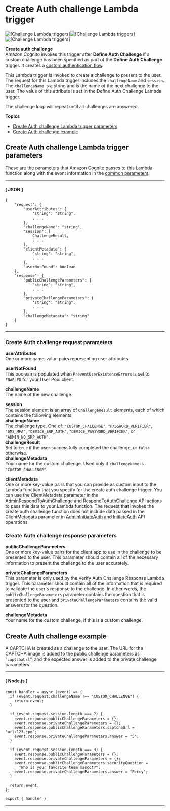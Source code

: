 # Create Auth challenge Lambda trigger<a name="user-pool-lambda-create-auth-challenge"></a>

![\[Challenge Lambda triggers\]](http://docs.aws.amazon.com/cognito/latest/developerguide/)![\[Challenge Lambda triggers\]](http://docs.aws.amazon.com/cognito/latest/developerguide/)![\[Challenge Lambda triggers\]](http://docs.aws.amazon.com/cognito/latest/developerguide/)

**Create auth challenge**  
Amazon Cognito invokes this trigger after **Define Auth Challenge** if a custom challenge has been specified as part of the **Define Auth Challenge** trigger\. It creates a [custom authentication flow](https://docs.aws.amazon.com/cognito/latest/developerguide/amazon-cognito-user-pools-authentication-flow.html#amazon-cognito-user-pools-custom-authentication-flow)\.

This Lambda trigger is invoked to create a challenge to present to the user\. The request for this Lambda trigger includes the `challengeName` and `session`\. The `challengeName` is a string and is the name of the next challenge to the user\. The value of this attribute is set in the Define Auth Challenge Lambda trigger\.

The challenge loop will repeat until all challenges are answered\.

**Topics**
+ [Create Auth challenge Lambda trigger parameters](#cognito-user-pools-lambda-trigger-syntax-create-auth-challenge)
+ [Create Auth challenge example](#aws-lambda-triggers-create-auth-challenge-example)

## Create Auth challenge Lambda trigger parameters<a name="cognito-user-pools-lambda-trigger-syntax-create-auth-challenge"></a>

These are the parameters that Amazon Cognito passes to this Lambda function along with the event information in the [common parameters](https://docs.aws.amazon.com/cognito/latest/developerguide/cognito-user-identity-pools-working-with-aws-lambda-triggers.html#cognito-user-pools-lambda-trigger-syntax-shared)\.

------
#### [ JSON ]

```
{
    "request": {
        "userAttributes": {
            "string": "string",
            . . .
        },
        "challengeName": "string",
        "session": [
            ChallengeResult,
            . . .
        ],
        "clientMetadata": {
            "string": "string",
            . . .
        },
        "userNotFound": boolean
    },
    "response": {
        "publicChallengeParameters": {
            "string": "string",
            . . .
        },
        "privateChallengeParameters": {
            "string": "string",
            . . .
        },
        "challengeMetadata": "string"
    }
}
```

------

### Create Auth challenge request parameters<a name="cognito-user-pools-lambda-trigger-syntax-create-auth-challenge-request"></a>

**userAttributes**  
One or more name\-value pairs representing user attributes\.

**userNotFound**  
This boolean is populated when `PreventUserExistenceErrors` is set to `ENABLED` for your User Pool client\.

**challengeName**  
The name of the new challenge\.

**session**  
The session element is an array of `ChallengeResult` elements, each of which contains the following elements:    
**challengeName**  
The challenge type\. One of: `"CUSTOM_CHALLENGE"`, `"PASSWORD_VERIFIER"`, `"SMS_MFA"`, `"DEVICE_SRP_AUTH"`, `"DEVICE_PASSWORD_VERIFIER"`, or `"ADMIN_NO_SRP_AUTH"`\.   
**challengeResult**  
Set to `true` if the user successfully completed the challenge, or `false` otherwise\.  
**challengeMetadata**  
Your name for the custom challenge\. Used only if `challengeName` is `"CUSTOM_CHALLENGE"`\.

**clientMetadata**  
One or more key\-value pairs that you can provide as custom input to the Lambda function that you specify for the create auth challenge trigger\. You can use the ClientMetadata parameter in the [AdminRespondToAuthChallenge](https://docs.aws.amazon.com/cognito-user-identity-pools/latest/APIReference/API_AdminRespondToAuthChallenge.html) and [RespondToAuthChallenge](https://docs.aws.amazon.com/cognito-user-identity-pools/latest/APIReference/API_RespondToAuthChallenge.html) API actions to pass this data to your Lambda function\. The request that invokes the create auth challenge function does not include data passed in the ClientMetadata parameter in [AdminInitiateAuth](https://docs.aws.amazon.com/cognito-user-identity-pools/latest/APIReference/API_AdminInitiateAuth.html) and [InitiateAuth](https://docs.aws.amazon.com/cognito-user-identity-pools/latest/APIReference/API_InitiateAuth.html) API operations\.

### Create Auth challenge response parameters<a name="cognito-user-pools-lambda-trigger-syntax-create-auth-challenge-response"></a>

**publicChallengeParameters**  
One or more key\-value pairs for the client app to use in the challenge to be presented to the user\. This parameter should contain all of the necessary information to present the challenge to the user accurately\.

**privateChallengeParameters**  
This parameter is only used by the Verify Auth Challenge Response Lambda trigger\. This parameter should contain all of the information that is required to validate the user's response to the challenge\. In other words, the `publicChallengeParameters` parameter contains the question that is presented to the user and `privateChallengeParameters` contains the valid answers for the question\.

**challengeMetadata**  
Your name for the custom challenge, if this is a custom challenge\.

## Create Auth challenge example<a name="aws-lambda-triggers-create-auth-challenge-example"></a>

A CAPTCHA is created as a challenge to the user\. The URL for the CAPTCHA image is added to the public challenge parameters as "`captchaUrl`", and the expected answer is added to the private challenge parameters\.

------
#### [ Node\.js ]

```
const handler = async (event) => {
  if (event.request.challengeName !== "CUSTOM_CHALLENGE") {
    return event;
  }

  if (event.request.session.length === 2) {
    event.response.publicChallengeParameters = {};
    event.response.privateChallengeParameters = {};
    event.response.publicChallengeParameters.captchaUrl = "url/123.jpg";
    event.response.privateChallengeParameters.answer = "5";
  }

  if (event.request.session.length === 3) {
    event.response.publicChallengeParameters = {};
    event.response.privateChallengeParameters = {};
    event.response.publicChallengeParameters.securityQuestion =
      "Who is your favorite team mascot?";
    event.response.privateChallengeParameters.answer = "Peccy";
  }

  return event;
};

export { handler }
```

------